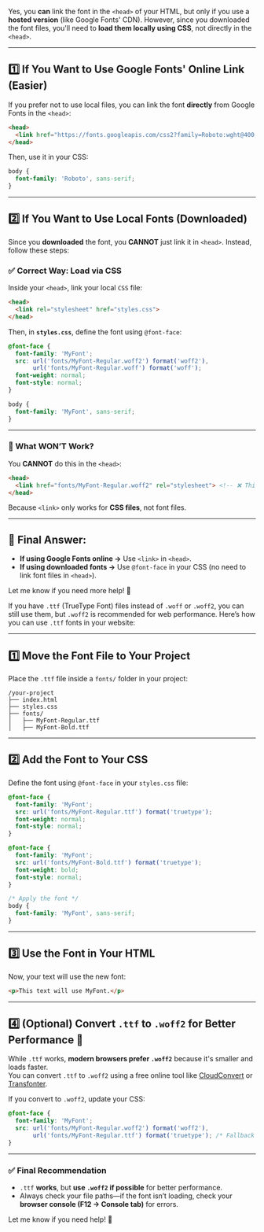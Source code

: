 Yes, you **can** link the font in the `<head>` of your HTML, but only if you use a **hosted version** (like Google Fonts' CDN). However, since you downloaded the font files, you'll need to **load them locally using CSS**, not directly in the `<head>`.

---

## **1️⃣ If You Want to Use Google Fonts' Online Link (Easier)**
If you prefer not to use local files, you can link the font **directly** from Google Fonts in the `<head>`:

```html
<head>
  <link href="https://fonts.googleapis.com/css2?family=Roboto:wght@400;700&display=swap" rel="stylesheet">
</head>
```
Then, use it in your CSS:
```css
body {
  font-family: 'Roboto', sans-serif;
}
```

---

## **2️⃣ If You Want to Use Local Fonts (Downloaded)**
Since you **downloaded** the font, you **CANNOT** just link it in `<head>`. Instead, follow these steps:

### **✅ Correct Way: Load via CSS**
Inside your `<head>`, link your local `CSS` file:
```html
<head>
  <link rel="stylesheet" href="styles.css">
</head>
```
Then, in **`styles.css`**, define the font using `@font-face`:

```css
@font-face {
  font-family: 'MyFont';
  src: url('fonts/MyFont-Regular.woff2') format('woff2'),
       url('fonts/MyFont-Regular.woff') format('woff');
  font-weight: normal;
  font-style: normal;
}

body {
  font-family: 'MyFont', sans-serif;
}
```

---

### **🚫 What WON’T Work?**
You **CANNOT** do this in the `<head>`:
```html
<head>
  <link href="fonts/MyFont-Regular.woff2" rel="stylesheet"> <!-- ❌ This won't work! -->
</head>
```
Because `<link>` only works for **CSS files**, not font files.

---

## **🔹 Final Answer:**
- **If using Google Fonts online →** Use `<link>` in `<head>`.  
- **If using downloaded fonts →** Use `@font-face` in your CSS (no need to link font files in `<head>`).  

Let me know if you need more help! 🚀






If you have `.ttf` (TrueType Font) files instead of `.woff` or `.woff2`, you can still use them, but `.woff2` is recommended for web performance. Here’s how you can use `.ttf` fonts in your website:

---

## **1️⃣ Move the Font File to Your Project**
Place the `.ttf` file inside a `fonts/` folder in your project:

```
/your-project
├── index.html
├── styles.css
├── fonts/
│   ├── MyFont-Regular.ttf
│   ├── MyFont-Bold.ttf
```

---

## **2️⃣ Add the Font to Your CSS**
Define the font using `@font-face` in your `styles.css` file:

```css
@font-face {
  font-family: 'MyFont';
  src: url('fonts/MyFont-Regular.ttf') format('truetype');
  font-weight: normal;
  font-style: normal;
}

@font-face {
  font-family: 'MyFont';
  src: url('fonts/MyFont-Bold.ttf') format('truetype');
  font-weight: bold;
  font-style: normal;
}

/* Apply the font */
body {
  font-family: 'MyFont', sans-serif;
}
```

---

## **3️⃣ Use the Font in Your HTML**
Now, your text will use the new font:

```html
<p>This text will use MyFont.</p>
```

---

## **4️⃣ (Optional) Convert `.ttf` to `.woff2` for Better Performance 🚀**
While `.ttf` works, **modern browsers prefer `.woff2`** because it's smaller and loads faster.  
You can convert `.ttf` to `.woff2` using a free online tool like [CloudConvert](https://cloudconvert.com/ttf-to-woff2) or [Transfonter](https://transfonter.org/).  

If you convert to `.woff2`, update your CSS:

```css
@font-face {
  font-family: 'MyFont';
  src: url('fonts/MyFont-Regular.woff2') format('woff2'),
       url('fonts/MyFont-Regular.ttf') format('truetype'); /* Fallback */
}
```

---

### ✅ **Final Recommendation**
- `.ttf` **works**, but **use `.woff2` if possible** for better performance.  
- Always check your file paths—if the font isn’t loading, check your **browser console (F12 → Console tab)** for errors.

Let me know if you need help! 🚀